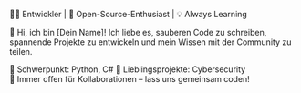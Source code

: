 👨‍💻 Entwickler | 🚀 Open-Source-Enthusiast | 💡 Always Learning  

👋 Hi, ich bin [Dein Name]! Ich liebe es, sauberen Code zu schreiben, spannende Projekte zu entwickeln und mein Wissen mit der Community zu teilen.  

🔹 Schwerpunkt: Python, C# 
🔹 Lieblingsprojekte: Cybersecurity  
🔹 Immer offen für Kollaborationen – lass uns gemeinsam coden!  

<!---
ali66trr/ali66trr is a ✨ special ✨ repository because its `README.md` (this file) appears on your GitHub profile.
You can click the Preview link to take a look at your changes.
--->
